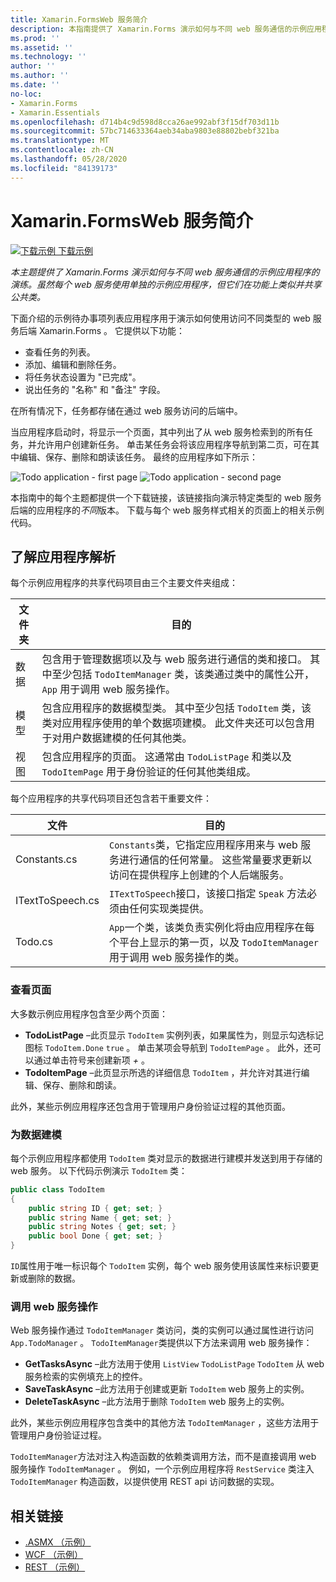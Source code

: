 ```yaml
---
title: Xamarin.FormsWeb 服务简介
description: 本指南提供了 Xamarin.Forms 演示如何与不同 web 服务通信的示例应用程序的演练。 虽然每个 web 服务使用单独的示例应用程序，但它们在功能上类似并共享公共类。
ms.prod: ''
ms.assetid: ''
ms.technology: ''
author: ''
ms.author: ''
ms.date: ''
no-loc:
- Xamarin.Forms
- Xamarin.Essentials
ms.openlocfilehash: d714b4c9d598d8cca26ae992abf3f15df703d11b
ms.sourcegitcommit: 57bc714633364aeb34aba9803e88802bebf321ba
ms.translationtype: MT
ms.contentlocale: zh-CN
ms.lasthandoff: 05/28/2020
ms.locfileid: "84139173"
---
```

# <a name="xamarinforms-web-services-introduction"></a>Xamarin.FormsWeb 服务简介

[![下载示例](~/media/shared/download.png) 下载示例](https://docs.microsoft.com/samples/xamarin/xamarin-forms-samples/webservices-todorest)

_本主题提供了 Xamarin.Forms 演示如何与不同 web 服务通信的示例应用程序的演练。虽然每个 web 服务使用单独的示例应用程序，但它们在功能上类似并共享公共类。_

下面介绍的示例待办事项列表应用程序用于演示如何使用访问不同类型的 web 服务后端 Xamarin.Forms 。 它提供以下功能：

- 查看任务的列表。
- 添加、编辑和删除任务。
- 将任务状态设置为 "已完成"。
- 说出任务的 "名称" 和 "备注" 字段。

在所有情况下，任务都存储在通过 web 服务访问的后端中。

当应用程序启动时，将显示一个页面，其中列出了从 web 服务检索到的所有任务，并允许用户创建新任务。 单击某任务会将该应用程序导航到第二页，可在其中编辑、保存、删除和朗读该任务。 最终的应用程序如下所示：

![](introduction-images/app-example-1.png "Todo application - first page")
![](introduction-images/app-example-2.png "Todo application - second page")

本指南中的每个主题都提供一个下载链接，该链接指向演示特定类型的 web 服务后端的应用程序的*不同*版本。 下载与每个 web 服务样式相关的页面上的相关示例代码。

## <a name="understand-the-application-anatomy"></a>了解应用程序解析

每个示例应用程序的共享代码项目由三个主要文件夹组成：

|文件夹|目的|
|--- |--- |
|数据|包含用于管理数据项以及与 web 服务进行通信的类和接口。 其中至少包括 `TodoItemManager` 类，该类通过类中的属性公开， `App` 用于调用 web 服务操作。|
|模型|包含应用程序的数据模型类。 其中至少包括 `TodoItem` 类，该类对应用程序使用的单个数据项建模。 此文件夹还可以包含用于对用户数据建模的任何其他类。|
|视图|包含应用程序的页面。 这通常由 `TodoListPage` 和类以及 `TodoItemPage` 用于身份验证的任何其他类组成。|

每个应用程序的共享代码项目还包含若干重要文件：

|文件|目的|
|--- |--- |
|Constants.cs|`Constants`类，它指定应用程序用来与 web 服务进行通信的任何常量。 这些常量要求更新以访问在提供程序上创建的个人后端服务。|
|ITextToSpeech.cs|`ITextToSpeech`接口，该接口指定 `Speak` 方法必须由任何实现类提供。|
|Todo.cs|`App`一个类，该类负责实例化将由应用程序在每个平台上显示的第一页，以及 `TodoItemManager` 用于调用 web 服务操作的类。|

### <a name="view-pages"></a>查看页面

大多数示例应用程序包含至少两个页面：

- **TodoListPage** –此页显示 `TodoItem` 实例列表，如果属性为，则显示勾选标记图标 `TodoItem.Done` `true` 。 单击某项会导航到 `TodoItemPage` 。 此外，还可以通过单击符号来创建新项 *+* 。
- **TodoItemPage** –此页显示所选的详细信息 `TodoItem` ，并允许对其进行编辑、保存、删除和朗读。

此外，某些示例应用程序还包含用于管理用户身份验证过程的其他页面。

### <a name="model-the-data"></a>为数据建模

每个示例应用程序都使用 `TodoItem` 类对显示的数据进行建模并发送到用于存储的 web 服务。 以下代码示例演示 `TodoItem` 类：

```csharp
public class TodoItem
{
    public string ID { get; set; }
    public string Name { get; set; }
    public string Notes { get; set; }
    public bool Done { get; set; }
}
```

`ID`属性用于唯一标识每个 `TodoItem` 实例，每个 web 服务使用该属性来标识要更新或删除的数据。

### <a name="invoke-web-service-operations"></a>调用 web 服务操作

Web 服务操作通过 `TodoItemManager` 类访问，类的实例可以通过属性进行访问 `App.TodoManager` 。 `TodoItemManager`类提供以下方法来调用 web 服务操作：

- **GetTasksAsync** –此方法用于使用 `ListView` `TodoListPage` `TodoItem` 从 web 服务检索的实例填充上的控件。
- **SaveTaskAsync** –此方法用于创建或更新 `TodoItem` web 服务上的实例。
- **DeleteTaskAsync** –此方法用于删除 `TodoItem` web 服务上的实例。

此外，某些示例应用程序包含类中的其他方法 `TodoItemManager` ，这些方法用于管理用户身份验证过程。

`TodoItemManager`方法对注入构造函数的依赖类调用方法，而不是直接调用 web 服务操作 `TodoItemManager` 。 例如，一个示例应用程序将 `RestService` 类注入 `TodoItemManager` 构造函数，以提供使用 REST api 访问数据的实现。

## <a name="related-links"></a>相关链接

- [.ASMX （示例）](https://docs.microsoft.com/samples/xamarin/xamarin-forms-samples/webservices-todoasmx)
- [WCF （示例）](https://docs.microsoft.com/samples/xamarin/xamarin-forms-samples/webservices-todowcf)
- [REST （示例）](https://docs.microsoft.com/samples/xamarin/xamarin-forms-samples/webservices-todorest)
